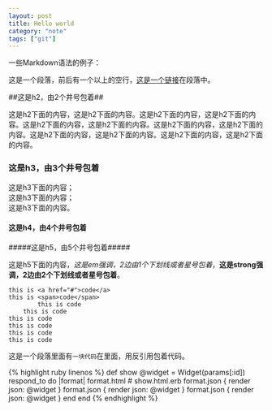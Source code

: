 ```yaml
---
layout: post
title: Hello world
category: "note"
tags: ["git"]
---
```


一些Markdown语法的例子：

这是一个段落，前后有一个以上的空行，<a href="#">这是一个链接</a>在段落中。

##这是h2，由2个井号包着##

这是h2下面的内容，这是h2下面的内容。这是h2下面的内容，这是h2下面的内容。这是h2下面的内容，这是h2下面的内容。这是h2下面的内容，这是h2下面的内容。这是h2下面的内容，这是h2下面的内容。这是h2下面的内容，这是h2下面的内容。

### 这是h3，由3个井号包着 ###

这是h3下面的内容；  
这是h3下面的内容；  
这是h3下面的内容。

#### 这是h4，由4个井号包着 ####

#####这是h5，由5个井号包着#####

这是h5下面的内容，_这是em强调，2边由1个下划线或者星号包着_，**这是strong强调，2边由2个下划线或者星号包着**。

	this is <a href="#">code</a>
	this is <span>code</span>
			this is code
		this is code
	this is code
	this is code
	this is code
	this is code

这是一个段落里面有`一块代码`在里面，用反引用包着代码。

{% highlight ruby linenos %}
def show
  @widget = Widget(params[:id])
  respond_to do |format|
    format.html # show.html.erb
    format.json { render json: @widget } format.json { render json: @widget } format.json { render json: @widget }
  end
end
{% endhighlight %}


